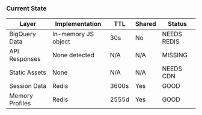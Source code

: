 ### Current State

| Layer | Implementation | TTL | Shared | Status |
|-------|---------------|-----|--------|--------|
| BigQuery Data | In-memory JS object | 30s | No | NEEDS REDIS |
| API Responses | None detected | N/A | N/A | MISSING |
| Static Assets | None | N/A | N/A | NEEDS CDN |
| Session Data | Redis | 3600s | Yes | GOOD |
| Memory Profiles | Redis | 2555d | Yes | GOOD |
